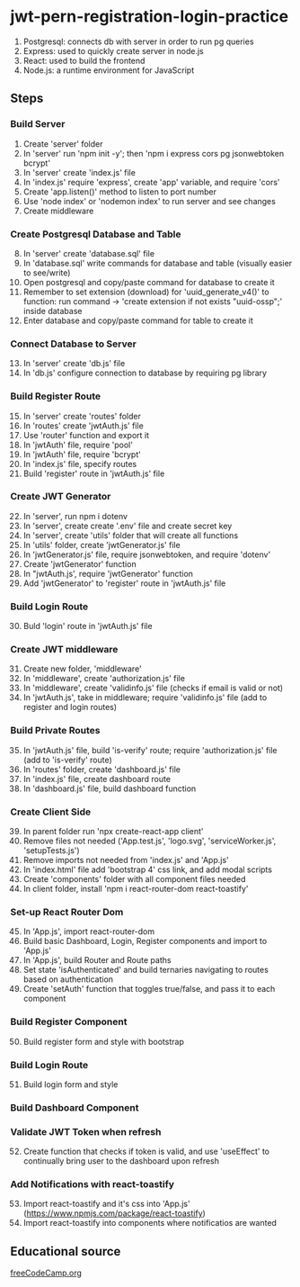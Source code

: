 # jwt-pern-registration-login-practice
1. Postgresql: connects db with server in order to run pg queries
2. Express: used to quickly create server in node.js
3. React: used to build the frontend
4. Node.js: a runtime environment for JavaScript
## Steps 
### Build Server
1. Create 'server' folder
2. In 'server'  run 'npm init -y'; then 'npm i express cors pg jsonwebtoken bcrypt'
3. In 'server' create 'index.js' file
4. In 'index.js' require 'express', create 'app' variable, and require 'cors'
5. Create 'app.listen()' method to listen to port number
6. Use 'node index' or 'nodemon index' to run server and see changes
7. Create middleware
### Create Postgresql Database and Table 
8. In 'server' create 'database.sql' file
9. In 'database.sql' write commands for database and table (visually easier to see/write)
10. Open postgresql and copy/paste command for database to create it
11. Remember to set extension (download) for 'uuid_generate_v4()' to function: run command -> 'create extension if not exists "uuid-ossp";' inside database
12. Enter database and copy/paste command for table to create it
### Connect Database to Server
13. In 'server' create 'db.js' file
14. In 'db.js' configure connection to database by requiring pg library
### Build Register Route
15. In 'server' create 'routes' folder
16. In 'routes' create 'jwtAuth.js' file 
17. Use 'router' function and export it
18. In 'jwtAuth' file, require 'pool'
19. In 'jwtAuth' file, require 'bcrypt'
20. In 'index.js' file, specify routes 
21. Build 'register' route in 'jwtAuth.js' file
### Create JWT Generator
22. In 'server', run npm i dotenv
23. In 'server', create create '.env' file and create secret key
24. In 'server', create 'utils' folder that will create all functions
25. In 'utils' folder, create 'jwtGenerator.js' file 
26. In 'jwtGenerator.js' file, require jsonwebtoken, and require 'dotenv'
27. Create 'jwtGenerator' function
28. In "jwtAuth.js', require 'jwtGenerator' function
29. Add 'jwtGenerator' to 'register' route in 'jwtAuth.js' file
### Build Login Route
30. Buld 'login' route in 'jwtAuth.js' file
### Create JWT middleware
31. Create new folder, 'middleware'
32. In 'middleware', create 'authorization.js' file
33. In 'middleware', create 'validinfo.js' file (checks if email is valid or not)
34. In 'jwtAuth.js', take in middleware; require 'validinfo.js' file (add to register and login routes)
### Build Private Routes
35. In 'jwtAuth.js' file, build 'is-verify' route; require 'authorization.js' file (add to 'is-verify' route)
36. In 'routes' folder, create 'dashboard.js' file
37. In 'index.js' file, create dashboard route
38. In 'dashboard.js' file, build dashboard function
### Create Client Side
39. In parent folder run 'npx create-react-app client'
40. Remove files not needed ('App.test.js', 'logo.svg', 'serviceWorker.js', 'setupTests.js')
41. Remove imports not needed from 'index.js' and 'App.js' 
42. In 'index.html' file add 'bootstrap 4' css link, and add modal scripts
43. Create 'components' folder with all component files needed
44. In client folder, install 'npm i react-router-dom react-toastify'
### Set-up React Router Dom
45. In 'App.js', import react-router-dom
46. Build basic Dashboard, Login, Register components and import to 'App.js'
47. In 'App.js', build Router and Route paths
48. Set state 'isAuthenticated' and build ternaries navigating to routes based on authentication
49. Create 'setAuth' function that toggles true/false, and pass it to each component
### Build Register Component
50. Build register form and style with bootstrap
### Build Login Route
51. Build login form and style
### Build Dashboard Component
### Validate JWT Token when refresh
52. Create function that checks if token is valid, and use 'useEffect' to continually bring user to the dashboard upon refresh
### Add Notifications with react-toastify
53. Import react-toastify and it's css into 'App.js' (https://www.npmjs.com/package/react-toastify)
54. Import react-toastify into components where notificatios are wanted
## Educational source

[freeCodeCamp.org](https://www.youtube.com/watch?v=7UQBMb8ZpuE)